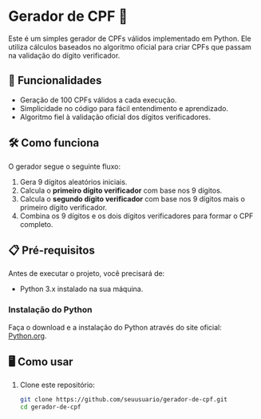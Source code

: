 # Gerador de CPF 🧮

Este é um simples gerador de CPFs válidos implementado em Python. Ele utiliza cálculos baseados no algoritmo oficial para criar CPFs que passam na validação do dígito verificador.

## 🚀 Funcionalidades

- Geração de 100 CPFs válidos a cada execução.
- Simplicidade no código para fácil entendimento e aprendizado.
- Algoritmo fiel à validação oficial dos dígitos verificadores.

## 🛠️ Como funciona

O gerador segue o seguinte fluxo:

1. Gera 9 dígitos aleatórios iniciais.
2. Calcula o **primeiro dígito verificador** com base nos 9 dígitos.
3. Calcula o **segundo dígito verificador** com base nos 9 dígitos mais o primeiro dígito verificador.
4. Combina os 9 dígitos e os dois dígitos verificadores para formar o CPF completo.

## 📋 Pré-requisitos

Antes de executar o projeto, você precisará de:

- Python 3.x instalado na sua máquina.

### Instalação do Python
Faça o download e a instalação do Python através do site oficial: [Python.org](https://www.python.org/).

## 🖥️ Como usar

1. Clone este repositório:
   ```bash
   git clone https://github.com/seuusuario/gerador-de-cpf.git
   cd gerador-de-cpf
